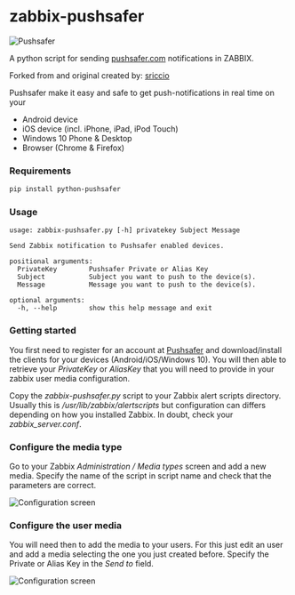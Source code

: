 zabbix-pushsafer
=======================

![Pushsafer](https://www.pushsafer.com/de/assets/logos/logo.png)

A python script for sending [pushsafer.com](https://www.pushsafer.net/) notifications in ZABBIX.

Forked from and original created by: [sriccio](https://github.com/sriccio/zabbix-alertscripts)

Pushsafer make it easy and safe to get push-notifications in real time on your
- Android device
- iOS device (incl. iPhone, iPad, iPod Touch)
- Windows 10 Phone & Desktop
- Browser (Chrome & Firefox)

### Requirements
```bash
pip install python-pushsafer
```
### Usage
```
usage: zabbix-pushsafer.py [-h] privatekey Subject Message

Send Zabbix notification to Pushsafer enabled devices.

positional arguments:
  PrivateKey        Pushsafer Private or Alias Key
  Subject           Subject you want to push to the device(s).
  Message           Message you want to push to the device(s).

optional arguments:
  -h, --help        show this help message and exit
```
### Getting started
You first need to register for an account at [Pushsafer](https://www.pushsafer.com/) and download/install the clients for your devices (Android/iOS/Windows 10).
You will then able to retrieve your *PrivateKey* or *AliasKey* that you will need to provide in your zabbix user media configuration.

Copy the *zabbix-pushsafer.py* script to your Zabbix alert scripts directory. Usually this is */usr/lib/zabbix/alertscripts* but configuration can differs depending on how you installed Zabbix. In doubt, check your *zabbix_server.conf*.

### Configure the media type

Go to your Zabbix *Administration / Media types* screen and add a new media.
Specify the name of the script in script name and check that the parameters are correct.

![Configuration screen](https://www.pushsafer.com/assets/examples/zabbix01.jpg)

### Configure the user media

You will need then to add the media to your users. For this just edit an user and add a media selecting the one you just created before.
Specify the Private or Alias Key in the *Send to* field.

![Configuration screen](https://www.pushsafer.com/assets/examples/zabbix02.jpg)
